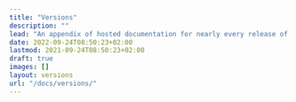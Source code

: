 ```yaml
---
title: "Versions"
description: ""
lead: "An appendix of hosted documentation for nearly every release of Doks, from v0 through v3."
date: 2022-09-24T08:50:23+02:00
lastmod: 2021-09-24T08:50:23+02:00
draft: true
images: []
layout: versions
url: "/docs/versions/"
---
```

